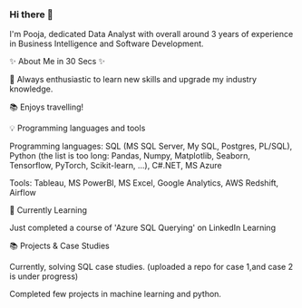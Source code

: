 ### Hi there 👋

I'm Pooja, dedicated Data Analyst with overall around 3 years of experience in Business Intelligence and Software Development.

✨ About Me in 30 Secs ✨

📝 Always enthusiastic to learn new skills and upgrade my industry knowledge.

📚 Enjoys travelling!


💡 Programming languages and tools

Programming languages: SQL (MS SQL Server, My SQL, Postgres, PL/SQL), Python (the list is too long: Pandas, Numpy, Matplotlib, Seaborn, Tensorflow, PyTorch, Scikit-learn, ...), C#.NET, MS Azure

Tools: Tableau, MS PowerBI, MS Excel, Google Analytics, AWS Redshift, Airflow

📝 Currently Learning

Just completed a course of 'Azure SQL Querying' on LinkedIn Learning 

📚 Projects & Case Studies

Currently, solving SQL case studies. (uploaded a repo for case 1,and case 2 is under progress)

Completed few projects in machine learning and python.

